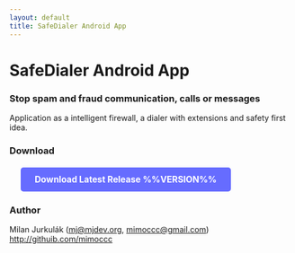 ```yaml
---
layout: default
title: SafeDialer Android App
---
```


# SafeDialer Android App

### Stop spam and fraud communication, calls or messages

Application as a intelligent firewall, a dialer with extensions and safety first idea.

### Download

<p style="text-align: left; margin: 20px;">
  <a href="{{ site.github.repository_url }}/assets/downloads/SafeDialer.apk"
     style="background-color: #666CFF; color: white; padding: 12px 25px; text-decoration: none; border-radius: 5px; font-weight: bold; font-size: 1.1em; display: inline-block;">
    Download Latest Release %%VERSION%%
  </a>
</p>

### Author
Milan Jurkulák (mj@mjdev.org, mimoccc@gmail.com) http://githuib.com/mimoccc
